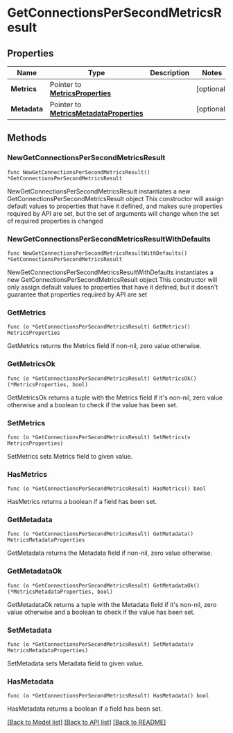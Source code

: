 # GetConnectionsPerSecondMetricsResult

## Properties

Name | Type | Description | Notes
------------ | ------------- | ------------- | -------------
**Metrics** | Pointer to [**MetricsProperties**](MetricsProperties.md) |  | [optional] 
**Metadata** | Pointer to [**MetricsMetadataProperties**](MetricsMetadataProperties.md) |  | [optional] 

## Methods

### NewGetConnectionsPerSecondMetricsResult

`func NewGetConnectionsPerSecondMetricsResult() *GetConnectionsPerSecondMetricsResult`

NewGetConnectionsPerSecondMetricsResult instantiates a new GetConnectionsPerSecondMetricsResult object
This constructor will assign default values to properties that have it defined,
and makes sure properties required by API are set, but the set of arguments
will change when the set of required properties is changed

### NewGetConnectionsPerSecondMetricsResultWithDefaults

`func NewGetConnectionsPerSecondMetricsResultWithDefaults() *GetConnectionsPerSecondMetricsResult`

NewGetConnectionsPerSecondMetricsResultWithDefaults instantiates a new GetConnectionsPerSecondMetricsResult object
This constructor will only assign default values to properties that have it defined,
but it doesn't guarantee that properties required by API are set

### GetMetrics

`func (o *GetConnectionsPerSecondMetricsResult) GetMetrics() MetricsProperties`

GetMetrics returns the Metrics field if non-nil, zero value otherwise.

### GetMetricsOk

`func (o *GetConnectionsPerSecondMetricsResult) GetMetricsOk() (*MetricsProperties, bool)`

GetMetricsOk returns a tuple with the Metrics field if it's non-nil, zero value otherwise
and a boolean to check if the value has been set.

### SetMetrics

`func (o *GetConnectionsPerSecondMetricsResult) SetMetrics(v MetricsProperties)`

SetMetrics sets Metrics field to given value.

### HasMetrics

`func (o *GetConnectionsPerSecondMetricsResult) HasMetrics() bool`

HasMetrics returns a boolean if a field has been set.

### GetMetadata

`func (o *GetConnectionsPerSecondMetricsResult) GetMetadata() MetricsMetadataProperties`

GetMetadata returns the Metadata field if non-nil, zero value otherwise.

### GetMetadataOk

`func (o *GetConnectionsPerSecondMetricsResult) GetMetadataOk() (*MetricsMetadataProperties, bool)`

GetMetadataOk returns a tuple with the Metadata field if it's non-nil, zero value otherwise
and a boolean to check if the value has been set.

### SetMetadata

`func (o *GetConnectionsPerSecondMetricsResult) SetMetadata(v MetricsMetadataProperties)`

SetMetadata sets Metadata field to given value.

### HasMetadata

`func (o *GetConnectionsPerSecondMetricsResult) HasMetadata() bool`

HasMetadata returns a boolean if a field has been set.


[[Back to Model list]](../README.md#documentation-for-models) [[Back to API list]](../README.md#documentation-for-api-endpoints) [[Back to README]](../README.md)


